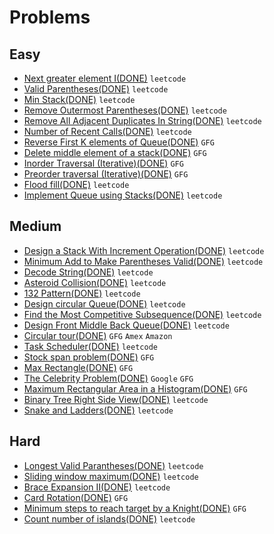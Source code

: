 # Problems

## Easy
- [Next greater element I(DONE)](https://leetcode.com/problems/next-greater-element-i/) `leetcode`
- [Valid Parentheses(DONE)](https://leetcode.com/problems/valid-parentheses/) `leetcode`
- [Min Stack(DONE)](https://leetcode.com/problems/min-stack/) `leetcode`
- [Remove Outermost Parentheses(DONE)](https://leetcode.com/problems/remove-outermost-parentheses/) `leetcode`
- [Remove All Adjacent Duplicates In String(DONE)](https://leetcode.com/problems/remove-all-adjacent-duplicates-in-string/) `leetcode`
- [Number of Recent Calls(DONE)](https://leetcode.com/problems/number-of-recent-calls/) `leetcode`
- [Reverse First K elements of Queue(DONE)](https://practice.geeksforgeeks.org/problems/reverse-first-k-elements-of-queue/1/) `GFG`
- [Delete middle element of a stack(DONE)](https://practice.geeksforgeeks.org/problems/delete-middle-element-of-a-stack/1/) `GFG`
- [Inorder Traversal (Iterative)(DONE)](https://practice.geeksforgeeks.org/problems/inorder-traversal-iterative/1/) `GFG`
- [Preorder traversal (Iterative)(DONE)](https://practice.geeksforgeeks.org/problems/preorder-traversal-iterative/1/) `GFG`
- [Flood fill(DONE)](https://leetcode.com/problems/flood-fill/) `leetcode`
- [Implement Queue using Stacks(DONE)](https://leetcode.com/problems/implement-queue-using-stacks/) `leetcode`

## Medium
- [Design a Stack With Increment Operation(DONE)](https://leetcode.com/problems/design-a-stack-with-increment-operation/) `leetcode`
- [Minimum Add to Make Parentheses Valid(DONE)](https://leetcode.com/problems/minimum-add-to-make-parentheses-valid/) `leetcode`
- [Decode String(DONE)](https://leetcode.com/problems/decode-string/) `leetcode`
- [Asteroid Collision(DONE)](https://leetcode.com/problems/asteroid-collision/) `leetcode`
- [132 Pattern(DONE)](https://leetcode.com/problems/132-pattern/) `leetcode`
- [Design circular Queue(DONE)](https://leetcode.com/problems/design-circular-queue/) `leetcode`
- [Find the Most Competitive Subsequence(DONE)](https://leetcode.com/problems/find-the-most-competitive-subsequence/) `leetcode`
- [Design Front Middle Back Queue(DONE)](https://leetcode.com/problems/design-front-middle-back-queue/) `leetcode`
- [Circular tour(DONE)](https://practice.geeksforgeeks.org/problems/circular-tour/1) `GFG` `Amex` `Amazon`
- [Task Scheduler(DONE)](https://leetcode.com/problems/task-scheduler/) `leetcode`
- [Stock span problem(DONE)](https://practice.geeksforgeeks.org/problems/stock-span-problem-1587115621/1/) `GFG`
- [Max Rectangle(DONE)](https://practice.geeksforgeeks.org/problems/max-rectangle/1/) `GFG`
- [The Celebrity Problem(DONE)](https://practice.geeksforgeeks.org/problems/the-celebrity-problem/1/) `Google` `GFG`
- [Maximum Rectangular Area in a Histogram(DONE)](https://practice.geeksforgeeks.org/problems/maximum-rectangular-area-in-a-histogram-1587115620/1/) `GFG`
- [Binary Tree Right Side View(DONE)](https://leetcode.com/problems/binary-tree-right-side-view/) `leetcode`
- [Snake and Ladders(DONE)](https://leetcode.com/problems/snakes-and-ladders/) `leetcode`

## Hard
- [Longest Valid Parantheses(DONE)](https://leetcode.com/problems/longest-valid-parentheses/) `leetcode`
- [Sliding window maximum(DONE)](https://leetcode.com/problems/sliding-window-maximum/) `leetcode`
- [Brace Expansion II(DONE)](https://leetcode.com/problems/brace-expansion-ii/) `leetcode`
- [Card Rotation(DONE)](https://practice.geeksforgeeks.org/problems/card-rotation5834/1/) `GFG`
- [Minimum steps to reach target by a Knight(DONE)](https://www.geeksforgeeks.org/minimum-steps-reach-target-knight/) `GFG`
- [Count number of islands(DONE)](https://leetcode.com/problems/number-of-islands/) `leetcode`
